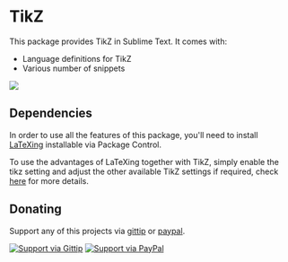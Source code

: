# TikZ

This package provides TikZ in Sublime Text. It comes with:

- Language definitions for TikZ
- Various number of snippets

![](https://raw.github.com/wiki/LaTeXing/TikZ/tikz.jpg)

## Dependencies

In order to use all the features of this package, you'll need to install [LaTeXing][latexing] installable via Package Control.

To use the advantages of LaTeXing together with TikZ, simply enable the tikz setting and adjust the other available TikZ settings if required, check [here][docs] for more details.

## Donating

Support any of this projects via [gittip][] or [paypal][].

[![Support via Gittip](https://rawgithub.com/csch0/Donation-Badges/master/gittip.jpeg)][gittip] [![Support via PayPal](https://rawgithub.com/csch0/Donation-Badges/master/paypal.jpeg)][paypal]

[docs]: http://docs.latexing.com
[gittip]: https://www.gittip.com/csch0
[latexing]: http://www.latexing.com
[paypal]: https://www.paypal.com/cgi-bin/webscr?cmd=_s-xclick&hosted_button_id=ZWZCJPFSZNXEW
